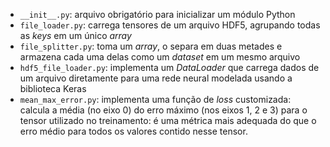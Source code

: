 - `__init__.py`: arquivo obrigatório para inicializar um módulo Python
- `file_loader.py`: carrega tensores de um arquivo HDF5, agrupando todas as _keys_ em um único _array_
- `file_splitter.py`: toma um _array_, o separa em duas metades e armazena cada uma delas como um _dataset_ em um mesmo arquivo
- `hdf5_file_loader.py`: implementa um _DataLoader_ que carrega dados de um arquivo diretamente para uma rede neural modelada usando a biblioteca Keras
- `mean_max_error.py`: implementa uma função de _loss_ customizada: calcula a média (no eixo 0) do erro máximo (nos eixos 1, 2 e 3) para o tensor utilizado no treinamento: é uma métrica mais adequada do que o erro médio para todos os valores contido nesse tensor.